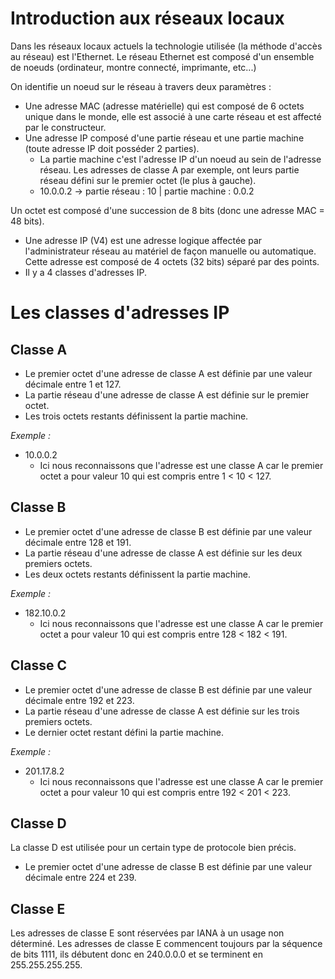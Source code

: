 # Introduction aux réseaux locaux

Dans les réseaux locaux actuels la technologie utilisée (la méthode d'accès au réseau) est l'Ethernet. Le réseau Ethernet est composé d'un ensemble de noeuds (ordinateur, montre connecté, imprimante, etc...)

On identifie un noeud sur le réseau à travers deux paramètres :
* Une adresse MAC (adresse matérielle) qui est composé de 6 octets unique dans le monde, elle est associé à une carte réseau et est affecté par le constructeur.
* Une adresse IP composé d'une partie réseau et une partie machine (toute adresse IP doit posséder 2 parties).
  * La partie machine c'est l'adresse IP d'un noeud au sein de l'adresse réseau. Les adresses de classe A par exemple, ont leurs partie réseau défini sur le premier octet (le plus à gauche).
  * 10.0.0.2 -> partie réseau : 10    |    partie machine : 0.0.2

Un octet est composé d'une succession de 8 bits (donc une adresse MAC = 48 bits).

* Une adresse IP (V4) est une adresse logique affectée par l'administrateur réseau au matériel de façon manuelle ou automatique. Cette adresse est composé de 4 octets (32 bits) séparé par des points.
* Il y a 4 classes d'adresses IP.

# Les classes d'adresses IP

## Classe A

* Le premier octet d'une adresse de classe A est définie par une valeur décimale entre 1 et 127.
* La partie réseau d'une adresse de classe A est définie sur le premier octet.
* Les trois octets restants définissent la partie machine.

_Exemple :_
* 10.0.0.2
  * Ici nous reconnaissons que l'adresse est une classe A car le premier octet a pour valeur 10 qui est compris entre 1 < 10 < 127.


## Classe B

* Le premier octet d'une adresse de classe B est définie par une valeur décimale entre 128 et 191.
* La partie réseau d'une adresse de classe A est définie sur les deux premiers octets.
* Les deux octets restants définissent la partie machine.

_Exemple :_
* 182.10.0.2
  * Ici nous reconnaissons que l'adresse est une classe A car le premier octet a pour valeur 10 qui est compris entre 128 < 182 < 191.
  
  
## Classe C

* Le premier octet d'une adresse de classe B est définie par une valeur décimale entre 192 et 223.
* La partie réseau d'une adresse de classe A est définie sur les trois premiers octets.
* Le dernier octet restant défini la partie machine.

_Exemple :_
* 201.17.8.2
  * Ici nous reconnaissons que l'adresse est une classe A car le premier octet a pour valeur 10 qui est compris entre 192 < 201 < 223.
  
  
## Classe D
La classe D est utilisée pour un certain type de protocole bien précis.

* Le premier octet d'une adresse de classe B est définie par une valeur décimale entre 224 et 239.

## Classe E
Les adresses de classe E sont réservées par IANA à un usage non déterminé. Les adresses de classe E commencent toujours par la séquence de bits 1111, ils débutent donc en 240.0.0.0 et se terminent en 255.255.255.255.
